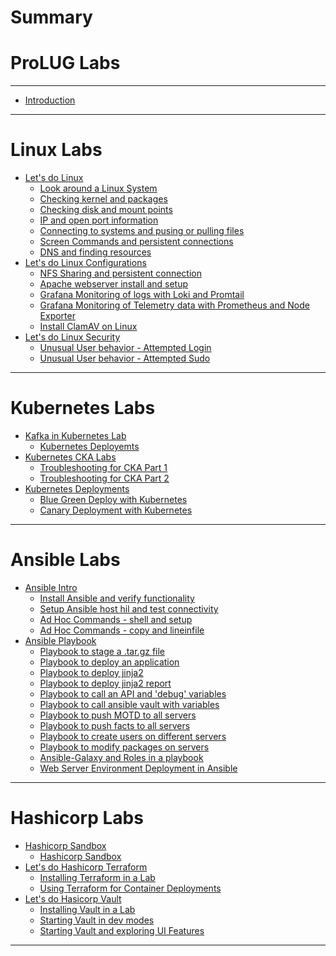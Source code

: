 # Summary

# ProLUG Labs

---

- [Introduction](../README.md)

---

# Linux Labs

- [Let's do Linux]()
    - [Look around a Linux System]()
    - [Checking kernel and packages]()
    - [Checking disk and mount points]()
    - [IP and open port information]()
    - [Connecting to systems and pusing or pulling files]()
    - [Screen Commands and persistent connections]()
    - [DNS and finding resources]()
- [Let's do Linux Configurations]()
    - [NFS Sharing and persistent connection]()
    - [Apache webserver install and setup]()
    - [Grafana Monitoring of logs with Loki and Promtail]()
    - [Grafana Monitoring of Telemetry data with Prometheus and Node
      Exporter]()
    - [Install ClamAV on Linux]()
- [Let's do Linux Security]()
    - [Unusual User behavior - Attempted Login]()
    - [Unusual User behavior - Attempted Sudo]()

---

# Kubernetes Labs

- [Kafka in Kubernetes Lab]()
    - [Kubernetes Deployemts]()
- [Kubernetes CKA Labs]()
    - [Troubleshooting for CKA Part 1]()
    - [Troubleshooting for CKA Part 2]()
- [Kubernetes Deployments]()
    - [Blue Green Deploy with Kubernetes]()
    - [Canary Deployment with Kubernetes]()

---

# Ansible Labs

- [Ansible Intro]()
    - [Install Ansible and verify functionality]()
    - [Setup Ansible host hil and test connectivity]()
    - [Ad Hoc Commands - shell and setup]()
    - [Ad Hoc Commands - copy and lineinfile]()
- [Ansible Playbook]()
    - [Playbook to stage a .tar.gz file]()
    - [Playbook to deploy an application]()
    - [Playbook to deploy jinja2]()
    - [Playbook to deploy jinja2 report]()
    - [Playbook to call an API and 'debug' variables]()
    - [Playbook to call ansible vault with variables]()
    - [Playbook to push MOTD to all servers]()
    - [Playbook to push facts to all servers]()
    - [Playbook to create users on different servers]()
    - [Playbook to modify packages on servers]()
    - [Ansible-Galaxy and Roles in a playbook]()
    - [Web Server Environment Deployment in Ansible]()

---

# Hashicorp Labs

- [Hashicorp Sandbox]()
    - [Hashicorp Sandbox]()
- [Let's do Hashicorp Terraform]()
    - [Installing Terraform in a Lab]()
    - [Using Terraform for Container Deployments]()
- [Let's do Hasicorp Vault]()
    - [Installing Vault in a Lab]()
    - [Starting Vault in dev modes]()
    - [Starting Vault and exploring UI Features]()


---
